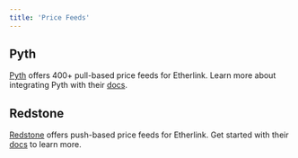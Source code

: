 ```yaml
---
title: 'Price Feeds'
---
```


## Pyth

[Pyth](https://pyth.network/) offers 400+ pull-based price feeds for Etherlink.
Learn more about integrating Pyth with their [docs](https://docs.pyth.network/price-feeds/use-real-time-data/evm).

## Redstone

[Redstone](https://redstone.finance/) offers push-based price feeds for Etherlink.
Get started with their [docs](https://docs.redstone.finance/docs/introduction) to learn more.
